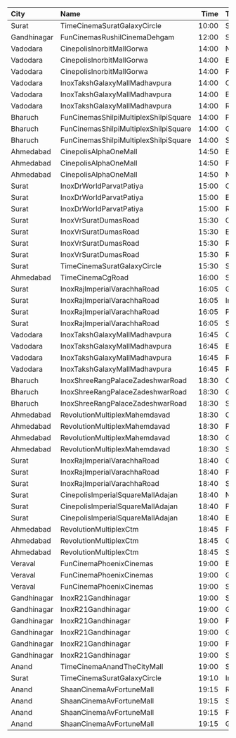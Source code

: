 | City        | Name                                  |  Time | Type           | Price | Capacity | Booked |
| :---------- | :------------------------------------ | ----: | :------------- | ----: | -------: | -----: |
| Surat       | TimeCinemaSuratGalaxyCircle           | 10:00 | Standard130    |  130₹ |       96 |      0 |
| Gandhinagar | FunCinemasRushilCinemaDehgam          | 12:00 | Silver         |   60₹ |      100 |      0 |
| Vadodara    | CinepolisInorbitMallGorwa             | 14:00 | Normal         |  100₹ |       24 |      0 |
| Vadodara    | CinepolisInorbitMallGorwa             | 14:00 | Executive      |  100₹ |       81 |      2 |
| Vadodara    | CinepolisInorbitMallGorwa             | 14:00 | Premium        |  100₹ |       25 |     10 |
| Vadodara    | InoxTakshGalaxyMallMadhavpura         | 14:00 | Club           |  112₹ |       36 |      0 |
| Vadodara    | InoxTakshGalaxyMallMadhavpura         | 14:00 | Executive      |  112₹ |       27 |      0 |
| Vadodara    | InoxTakshGalaxyMallMadhavpura         | 14:00 | Royal          |  112₹ |       88 |      0 |
| Bharuch     | FunCinemasShilpiMultiplexShilpiSquare | 14:00 | Platinum       |  150₹ |      138 |     69 |
| Bharuch     | FunCinemasShilpiMultiplexShilpiSquare | 14:00 | Gold           |   70₹ |      138 |     69 |
| Bharuch     | FunCinemasShilpiMultiplexShilpiSquare | 14:00 | Silver         |   70₹ |      138 |     69 |
| Ahmedabad   | CinepolisAlphaOneMall                 | 14:50 | Executive      |  140₹ |       58 |      9 |
| Ahmedabad   | CinepolisAlphaOneMall                 | 14:50 | Premium        |  160₹ |       37 |     11 |
| Ahmedabad   | CinepolisAlphaOneMall                 | 14:50 | Normal         |  130₹ |       29 |      0 |
| Surat       | InoxDrWorldParvatPatiya               | 15:00 | Club           |   90₹ |       55 |      0 |
| Surat       | InoxDrWorldParvatPatiya               | 15:00 | Executive      |   90₹ |       11 |      0 |
| Surat       | InoxDrWorldParvatPatiya               | 15:00 | Royal          |   90₹ |       10 |      0 |
| Surat       | InoxVrSuratDumasRoad                  | 15:30 | Club           |   90₹ |       94 |      0 |
| Surat       | InoxVrSuratDumasRoad                  | 15:30 | Executive      |   90₹ |       34 |      0 |
| Surat       | InoxVrSuratDumasRoad                  | 15:30 | Royal          |   90₹ |       24 |      0 |
| Surat       | InoxVrSuratDumasRoad                  | 15:30 | RoyalRecliner  |  230₹ |        5 |      0 |
| Surat       | TimeCinemaSuratGalaxyCircle           | 15:30 | Sofa250        |  250₹ |       34 |      0 |
| Ahmedabad   | TimeCinemaCgRoad                      | 16:00 | Standard220    |  220₹ |      108 |      8 |
| Surat       | InoxRajImperialVarachhaRoad           | 16:05 | Gold           |  100₹ |       80 |      0 |
| Surat       | InoxRajImperialVarachhaRoad           | 16:05 | Imperial       |  150₹ |        4 |      0 |
| Surat       | InoxRajImperialVarachhaRoad           | 16:05 | Platinum       |  100₹ |       17 |      0 |
| Surat       | InoxRajImperialVarachhaRoad           | 16:05 | Silver         |  100₹ |       36 |      0 |
| Vadodara    | InoxTakshGalaxyMallMadhavpura         | 16:45 | Club           |  112₹ |      100 |      0 |
| Vadodara    | InoxTakshGalaxyMallMadhavpura         | 16:45 | Executive      |  112₹ |       34 |      0 |
| Vadodara    | InoxTakshGalaxyMallMadhavpura         | 16:45 | RoyalRecliners |  220₹ |       15 |      0 |
| Vadodara    | InoxTakshGalaxyMallMadhavpura         | 16:45 | Royal          |  112₹ |       80 |      0 |
| Bharuch     | InoxShreeRangPalaceZadeshwarRoad      | 18:30 | Club           |  112₹ |       21 |      0 |
| Bharuch     | InoxShreeRangPalaceZadeshwarRoad      | 18:30 | Gold           |   90₹ |      177 |      0 |
| Bharuch     | InoxShreeRangPalaceZadeshwarRoad      | 18:30 | Silver         |   90₹ |       84 |      0 |
| Ahmedabad   | RevolutionMultiplexMahemdavad         | 18:30 | Couple         |  200₹ |      100 |      0 |
| Ahmedabad   | RevolutionMultiplexMahemdavad         | 18:30 | Platinum       |  160₹ |      100 |      0 |
| Ahmedabad   | RevolutionMultiplexMahemdavad         | 18:30 | Golden         |  140₹ |      100 |      0 |
| Ahmedabad   | RevolutionMultiplexMahemdavad         | 18:30 | Silver         |  120₹ |      100 |      0 |
| Surat       | InoxRajImperialVarachhaRoad           | 18:40 | Gold           |  100₹ |      102 |      0 |
| Surat       | InoxRajImperialVarachhaRoad           | 18:40 | Platinum       |  100₹ |       28 |      0 |
| Surat       | InoxRajImperialVarachhaRoad           | 18:40 | Silver         |  100₹ |       30 |      0 |
| Surat       | CinepolisImperialSquareMallAdajan     | 18:40 | Normal         |  100₹ |       22 |      0 |
| Surat       | CinepolisImperialSquareMallAdajan     | 18:40 | Premium        |  100₹ |       28 |      8 |
| Surat       | CinepolisImperialSquareMallAdajan     | 18:40 | Executive      |  100₹ |       79 |      5 |
| Ahmedabad   | RevolutionMultiplexCtm                | 18:45 | PlatinumClass  |  170₹ |      100 |      0 |
| Ahmedabad   | RevolutionMultiplexCtm                | 18:45 | GoldenClass    |  150₹ |      100 |      0 |
| Ahmedabad   | RevolutionMultiplexCtm                | 18:45 | SilverClass    |  120₹ |      100 |      0 |
| Veraval     | FunCinemaPhoenixCinemas               | 19:00 | Executive      |  100₹ |       13 |      0 |
| Veraval     | FunCinemaPhoenixCinemas               | 19:00 | Gold           |  100₹ |       88 |      0 |
| Veraval     | FunCinemaPhoenixCinemas               | 19:00 | Silver         |  100₹ |       22 |      0 |
| Gandhinagar | InoxR21Gandhinagar                    | 19:00 | Silver         |  100₹ |       28 |      0 |
| Gandhinagar | InoxR21Gandhinagar                    | 19:00 | Gold           |  100₹ |       84 |      0 |
| Gandhinagar | InoxR21Gandhinagar                    | 19:00 | Platinum       |  100₹ |       13 |      0 |
| Gandhinagar | InoxR21Gandhinagar                    | 19:00 | Gold           |   90₹ |       84 |      0 |
| Gandhinagar | InoxR21Gandhinagar                    | 19:00 | Platinum       |   90₹ |       13 |      0 |
| Gandhinagar | InoxR21Gandhinagar                    | 19:00 | Silver         |   90₹ |       28 |      0 |
| Anand       | TimeCinemaAnandTheCityMall            | 19:00 | Standard100    |  100₹ |      127 |     27 |
| Surat       | TimeCinemaSuratGalaxyCircle           | 19:10 | Infinity400    |  400₹ |       22 |      0 |
| Anand       | ShaanCinemaAvFortuneMall              | 19:15 | Recliner       |  300₹ |      100 |      0 |
| Anand       | ShaanCinemaAvFortuneMall              | 19:15 | Sofa           |  250₹ |      100 |      0 |
| Anand       | ShaanCinemaAvFortuneMall              | 19:15 | Platinum       |   90₹ |      100 |      0 |
| Anand       | ShaanCinemaAvFortuneMall              | 19:15 | Gold           |   90₹ |      100 |      0 |